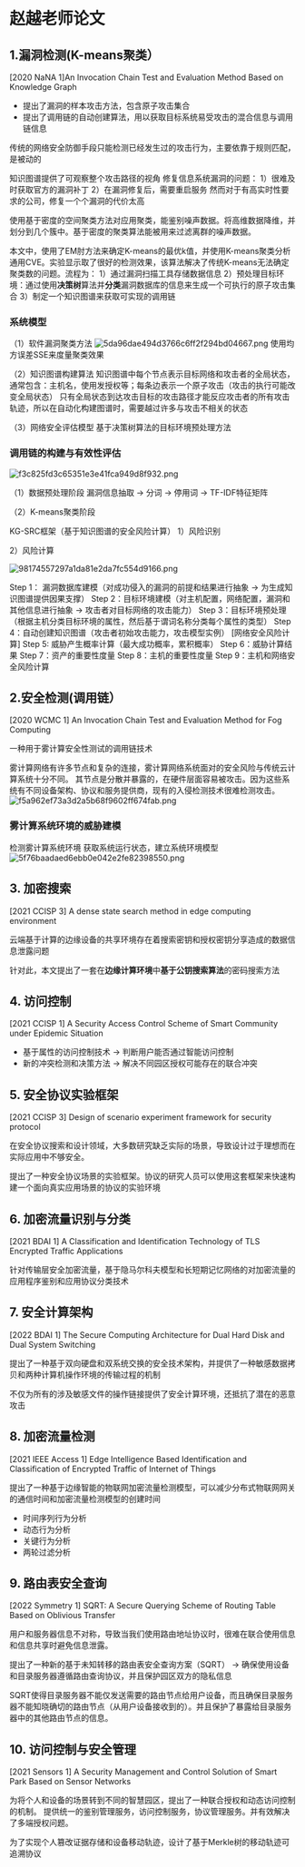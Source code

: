 # 赵越老师论文
## 1.漏洞检测(K-means聚类）
[2020 NaNA 1]An Invocation Chain Test and Evaluation Method Based on Knowledge Graph

- 提出了漏洞的样本攻击方法，包含原子攻击集合
- 提出了调用链的自动创建算法，用以获取目标系统易受攻击的混合信息与调用链信息

传统的网络安全防御手段只能检测已经发生过的攻击行为，主要依靠于规则匹配，是被动的

知识图谱提供了可观察整个攻击路径的视角
修复信息系统漏洞的问题：
1）很难及时获取官方的漏洞补丁
2）在漏洞修复后，需要重启服务
然而对于有高实时性要求的公司，修复一个个漏洞的代价太高

使用基于密度的空间聚类方法对应用聚类，能鉴别噪声数据。将高维数据降维，并划分到几个簇中。基于密度的聚类算法能被用来过滤离群的噪声数据。

本文中，使用了EM肘方法来确定K-means的最优k值，并使用K-means聚类分析通用CVE。实验显示取了很好的检测效果，该算法解决了传统K-means无法确定聚类数的问题。流程为：
1）通过漏洞扫描工具存储数据信息
2）预处理目标环境：通过使用**决策树**算法并**分类**漏洞数据库的信息来生成一个可执行的原子攻击集合
3）制定一个知识图谱来获取可实现的调用链

### 系统模型
（1）软件漏洞聚类方法
![5da96dae494d3766c6ff2f294bd04667.png](./img/paper1-1.png)
使用均方误差SSE来度量聚类效果

（2）知识图谱构建算法
知识图谱中每个节点表示目标网络和攻击者的全局状态，通常包含：主机名，使用发授权等；每条边表示一个原子攻击（攻击的执行可能改变全局状态）
只有全局状态到达攻击目标的攻击路径才能反应攻击者的所有攻击轨迹，所以在自动化构建图谱时，需要越过许多与攻击不相关的状态

（3）网络安全评估模型
基于决策树算法的目标环境预处理方法

### 调用链的构建与有效性评估
![f3c825fd3c65351e3e41fca949d8f932.png](./img/paper1-2.png)

（1）数据预处理阶段
漏洞信息抽取 -> 分词 -> 停用词 -> TF-IDF特征矩阵

（2）K-means聚类阶段

KG-SRC框架（基于知识图谱的安全风险计算）
1）风险识别

2）风险计算

![98174557297a1da81e2da7fc554d9166.png](./img/paper1-3.png)

Step 1： 漏洞数据库建模（对成功侵入的漏洞的前提和结果进行抽象 -> 为生成知识图谱提供因果支撑）
Step 2：目标环境建模（对主机配置，网络配置，漏洞和其他信息进行抽象 -> 攻击者对目标网络的攻击能力）
Step 3：目标环境预处理（根据主机分类目标环境的属性，然后基于谓词名称分类每个属性的类型）
Step 4：自动创建知识图谱（攻击者初始攻击能力，攻击模型实例）
[网络安全风险计算]
Step 5: 威胁产生概率计算（最大成功概率，累积概率）
Step 6：威胁计算结果
Step 7：资产的重要性度量
Step 8：主机的重要性度量
Step 9：主机和网络安全风险计算

## 2.安全检测(调用链）
[2020 WCMC 1] An Invocation Chain Test and Evaluation Method for Fog Computing

一种用于雾计算安全性测试的调用链技术

雾计算网络有许多节点和复杂的连接，雾计算网络系统面对的安全风险与传统云计算系统十分不同。
其节点是分散并暴露的，在硬件层面容易被攻击。因为这些系统有不同设备架构、协议和服务提供商，现有的入侵检测技术很难检测攻击。
![f5a962ef73a3d2a5b68f9602ff674fab.png](./img/paper2-1.png)

### 雾计算系统环境的威胁建模
检测雾计算系统环境
获取系统运行状态，建立系统环境模型
![5f76baadaed6ebb0e042e2fe82398550.png](./img/paper2-2.png)


## 3. 加密搜索
[2021 CCISP 3] A dense state search method in edge computing environment

云端基于计算的边缘设备的共享环境存在着搜索密钥和授权密钥分享造成的数据信息泄露问题

针对此，本文提出了一套在**边缘计算环境**中**基于公钥搜索算法**的密码搜索方法


## 4. 访问控制
[2021 CCISP 1] A Security Access Control Scheme of Smart Community under Epidemic Situation

- 基于属性的访问控制技术 -> 判断用户能否通过智能访问控制  
- 新的冲突检测和决策方法 -> 解决不同园区授权可能存在的联合冲突  



## 5. 安全协议实验框架
[2021 CCISP 3] Design of scenario experiment framework for security protocol

在安全协议搜索和设计领域，大多数研究缺乏实际的场景，导致设计过于理想而在实际应用中不够安全。

提出了一种安全协议场景的实验框架。协议的研究人员可以使用这套框架来快速构建一个面向真实应用场景的协议的实验环境

## 6. 加密流量识别与分类
[2021 BDAI 1] A Classification and Identification Technology of TLS Encrypted Traffic Applications

针对传输层安全加密流量，基于隐马尔科夫模型和长短期记忆网络的对加密流量的应用程序鉴别和应用协议分类技术

## 7. 安全计算架构 
[2022 BDAI 1] The Secure Computing Architecture for Dual Hard Disk and Dual System Switching

提出了一种基于双向硬盘和双系统交换的安全技术架构，并提供了一种敏感数据拷贝和两种计算机操作环境的传输过程的机制

不仅为所有的涉及敏感文件的操作链接提供了安全计算环境，还抵抗了潜在的恶意攻击

## 8. 加密流量检测
[2021 IEEE Access 1] Edge Intelligence Based Identification and Classification of Encrypted Traffic of Internet of Things

提出了一种基于边缘智能的物联网加密流量检测模型，可以减少分布式物联网网关的通信时间和加密流量检测模型的创建时间

- 时间序列行为分析
- 动态行为分析
- 关键行为分析
- 两轮过滤分析

## 9. 路由表安全查询
[2022 Symmetry 1] SQRT: A Secure Querying Scheme of Routing Table Based on Oblivious Transfer

用户和服务器信息不对称，导致当我们使用路由地址协议时，很难在联合使用信息和信息共享时避免信息泄露。

提出了一种新的基于未知转移的路由表安全查询方案（SQRT） -> 确保使用设备和目录服务器遵循路由查询协议，并且保护园区双方的隐私信息

SQRT使得目录服务器不能仅发送需要的路由节点给用户设备，而且确保目录服务器不能知晓确切的路由节点（从用户设备接收到的）。并且保护了暴露给目录服务器中的其他路由节点的信息。


## 10. 访问控制与安全管理
[2021 Sensors 1] A Security Management and Control Solution of Smart Park Based on Sensor Networks

为将个人和设备的场景转到不同的智慧园区，提出了一种联合授权和动态访问控制的机制。
提供统一的鉴别管理服务，访问控制服务，协议管理服务。并有效解决了多端授权问题。

为了实现个人篡改证据存储和设备移动轨迹，设计了基于Merkle树的移动轨迹可追溯协议


